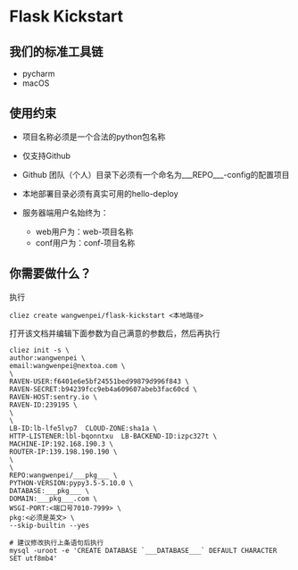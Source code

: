 Flask Kickstart
=================

我们的标准工具链
----

- pycharm
- macOS


使用约束
----

- 项目名称必须是一个合法的python包名称
- 仅支持Github
- Github 团队（个人）目录下必须有一个命名为___REPO___-config的配置项目
- 本地部署目录必须有真实可用的hello-deploy

- 服务器端用户名始终为：

    - web用户为：web-项目名称
    - conf用户为：conf-项目名称


你需要做什么？
---

执行

```
cliez create wangwenpei/flask-kickstart <本地路径>
```

打开该文档并编辑下面参数为自己满意的参数后，然后再执行

```
cliez init -s \
author:wangwenpei \
email:wangwenpei@nextoa.com \
\
RAVEN-USER:f6401e6e5bf24551bed99879d996f843 \
RAVEN-SECRET:b94239fcc9eb4a609607abeb3fac60cd \
RAVEN-HOST:sentry.io \
RAVEN-ID:239195 \
\
\
LB-ID:lb-lfe5lvp7  CLOUD-ZONE:sha1a \
HTTP-LISTENER:lbl-bqonntxu  LB-BACKEND-ID:izpc327t \
MACHINE-IP:192.168.190.3 \
ROUTER-IP:139.198.190.190 \
\
\
REPO:wangwenpei/___pkg___ \
PYTHON-VERSION:pypy3.5-5.10.0 \
DATABASE:___pkg___ \
DOMAIN:___pkg___.com \
WSGI-PORT:<端口号7010-7999> \
pkg:<必须是英文> \
--skip-builtin --yes

# 建议修改执行上条语句后执行
mysql -uroot -e 'CREATE DATABASE `___DATABASE___` DEFAULT CHARACTER SET utf8mb4'
```
